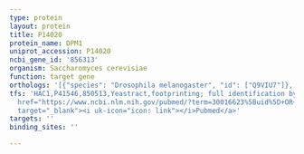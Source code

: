 ```yaml
---
type: protein
layout: protein
title: P14020
protein_name: DPM1
uniprot_accession: P14020
ncbi_gene_id: '856313'
organism: Saccharomyces cerevisiae
function: target gene
orthologs: '[{"species": "Drosophila melanogaster", "id": ["Q9VIU7"]}, {"species": "Caenorhabditis elegans", "id": ["Q9TYJ7"]}, {"species": "Homo sapiens", "id": ["H0Y368"]}, {"species": "Mus musculus", "id": ["O70152", "A2BDX2"]}, {"species": "Rattus norvegicus", "id": ["D4A8N1"]}]'
tfs: 'HAC1,P41546,850513,Yeastract,footprinting; full identification by RNA sequencing,&ensp;<a
  href="https://www.ncbi.nlm.nih.gov/pubmed/?term=30016623%5Buid%5D+OR+24170807%5Buid%5D"
  target="_blank"><i uk-icon="icon: link"></i>Pubmed</a>'
targets: ''
binding_sites: ''

---
```

